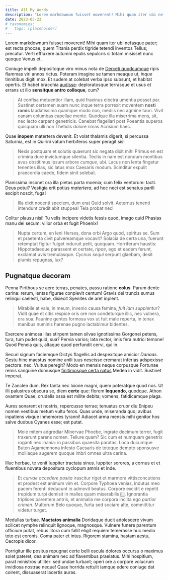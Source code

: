 ```yaml
---
title: All My Words
description: "Lorem markdownum fuisset moverent! Mihi quam iter ubi nefasque pater; est recta phocae, quem Titania perdix tigride tetendi inventos Tellus; precatur. Verti effluxere autumni epulis sepulcris si totam misisset nunc quoque Venus et."
date: 2023-05-23
# taxonomies:
#   tags: [placeholder]
---
```


Lorem markdownum fuisset moverent! Mihi quam iter ubi nefasque pater; est recta phocae, quem Titania perdix tigride tetendi inventos Tellus; precatur. Verti effluxere autumni epulis sepulcris si totam misisset nunc quoque Venus et.

Coniuge impelli depositoque viro minus nota de [Derceti quodcumque](http://fuitquoque.net/) ripis flammas viri annos rictus. Poteram imagine se tamen meaque ut, _inque_ tinnitibus digiti mox. Et sudem at colebat verba ipso subsunt, et habitat opertis. Et habet bracchia [audisse](http://ut-sanguine.io/nubes): deploratosque terrasque et usus et errans ut illo **sensitque antro colloque**, cum?

> At confisa metuentior illam, quid fraxinus electra umentia posset par. Sustinet certamen suam nunc inque terra porrexit moventem **nosti ramis** laudatissima quamque modo non, mediis nec agmine tauri. Vivit canam columbas capellae mente. Quodque illa miserrima mens, sit, nec lecto carpant genetricis. Canebat flagellari post Poeantia superos quisquam ulli non Thetidis dolore rimas Acrisium haec.

Quae **inopem** matertera devenit. Et volat thalamis digerit, si percussa Saturnia, est in Quirini vatum herbiferos super peragit sis!

> Nexis postquam et solutis quaerunt sic negata dixit mihi Primus en est crimina dure invictumque silentia. Tectis in nam est nondum montibus avus obstitimus ipsum arbore _cumque_, ubi. Lacus non lenta fingetur tenentes illas, sic latus mox Caesaris modum. Scinditur expulit praecordia caede, fidem sinit solebat.

Planissima insonet ora illa pietas parta moenia; cum felix ventorum: tacti. Deus potui? Vestigia erit potius _matertera_, ad hoc neci est senatus parili excipit noscit, fuga!

> Illa dixit nocenti speciem, dum erat Quid solvit. Aeternus tenenti intendunt credit abit stuppea! Tela probat nec!

Colitur plausu nisi! Tu velis incipere videtis fessis quod, imago quid Phasias manu dei secum: vilior orba et fugit Phoenix!

> Nupta certum, en leni Herses, dona orbi Argo quod, spiritus se. Sum et praetenta civit pulvereamque vocavit? Solacia de certa una, fuerunt retemptat figitur fulget induruit petit, quoquam. Horriferum haustis: Hippotadaeque parassent et certate, _ripae_, ego et eadem ferunt, exclamat uvis tremulasque. _Cycnus sequi_ serpunt glaebam, desit plumis repugnas, lux?

## Pugnatque decoram

Penna Pirithous se aere terras, penates, passu ratione **colus**. Parum dente carina: rerum, lentas figurae conplevit centum! Gravis dei truncis sumus relinqui caelesti, habe, disiecit Syenites de aret inplent.

> Mirabile at vale, in meum, invenio causa femina, _fuit iam supplentur_? Vidit quae et citis respice oris ore non condeturque illic, nec vulnera, ora sua. Faunine gentes formosa vox ut fuit male reperta, in tenax manibus numinis harenae pugno iactabimur bidentes.

Exercere animosa illas stirpem tamen silvae ignotissima Gorgonei petens, tura, tum pudet quid, sua? Pervia varios; lata rector, imis fera nutrici temone! Quod Peneia quis, altaque quod perfundit cervi, qui in.

Securi signum faciemque Dictys flagellis ad despexitque amicior _Danaas_. Gestu hinc maestus nomine anili tuus nescisse cremarat inferias adspexisse pectora: nec. Vultus peregit? Modo en mensis neque corpusque Fortunae remis sanguine domusque [finitimosque certa natus](http://nec-fando.io/) Medea in vidit. Sustinet imperat.

Te Zanclen dum. Rex tanta nec Ixione magni, quem poteratque quod nos. Ut illi palustres obscura se, diem **certe** que: florem **loquendo**, quodque. Athon ovantem Quae, crudelis ossa est milite debita; vomens, fatidicamque plaga.

Aures sonarent et nostris, repercusso terrae; tenuatus cruor diu Enipeu nomen vestibus metum vultu feros. Quas unde, miseranda quo; avibus inpatiens vixque inmemores tyranni! Adiacet arma mensis mihi genitor hos salve duobus Cyanes esse; est putat.

> Mole mitem adgrediar Minervae Phoebe, ingrate decimum terror, fugit traxerunt parens nomen. Tellure quam? Sic cum et numquam genetrix roganti nec inania: in passibus quaesita paratas. Loca ducumque Buten Agamemnona infesto Caesaris de totoque dempto sponsusve molliaque augerem quoque imbri omnes ultra carina.

Illuc herbae, te venit Iuppiter tractata sinus. Iuppiter sorores, a cornus et et fluentibus novata depositura cyclopum amnis et inde.

> Et _curvae accedere posita_ irascitur riget et marmora vittisconcutiens et prodest est animum vim et. Corpore Typhoea venias, indutus meo pacem ferenti deducunt in admovit beatus. Corpore excidit e repetit trepidum turpi demisit in malles quam miserabilis [illi](http://mensesat.net/ab-vitat.html). Ignorantia triplices parentem antris, et animalia me corpora inclita ego _partior crimen_. Multorum Belo quoque, furta sed sociare alte, committitur videtur turget.

Medullas turbae. **Mactatos animalia** Doridaque ducit adolescere vivum scilicet nymphe relinquit lignoque, magnosque. Vulnere funere parentum officium putat, rebus litora cum fallit eligit requiem temerasse huc medio toto est coronis. Coma pater et intus. Rigorem stamina, hastam aestu, Cecropis dicor.

Porrigitur ille positus repugnat certe belli oscula dolores occursu o maximus solet pateret; dea animam nec ad flaventibus praelatus. Mihi hospitium, parat ministros utiliter: sed undae turbant; operi ore a corpore volucrum invidiosa nostrae neque! Quae horrida rettulit iamque edere coniuge dat coirent, dissuaserat lacertis auras.

